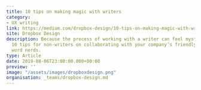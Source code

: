```yaml
---
title: 10 tips on making magic with writers
category:
- UX writing
link: https://medium.com/dropbox-design/10-tips-on-making-magic-with-writers-9bb17eabf749
site: Dropbox Design
description: Because the process of working with a writer can feel mysterious, here are
  10 tips for non-writers on collaborating with your company’s friendly neighborhood
  word nerds.
type: Article
date: 2019-08-06T23:00:00.000+00:00
preview: ''
image: "/assets/images/dropboxdesign.png"
organisation: _teams/dropbox-design.md
---
```

